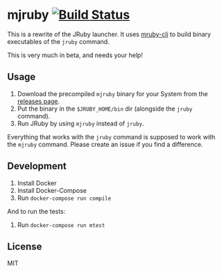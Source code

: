 # mjruby [![Build Status](https://travis-ci.org/jkutner/mjruby.svg?branch=master)](https://travis-ci.org/jkutner/mjruby)

This is a rewrite of the JRuby launcher. It uses
[mruby-cli](https://github.com/hone/mruby-cli) to
build binary executables of the `jruby` command.

This is very much in beta, and needs your help!

## Usage

1. Download the precompiled `mjruby` binary for your System from the [releases page](https://github.com/jkutner/mjruby/releases).
2. Put the binary in the `$JRUBY_HOME/bin` dir (alongside the `jruby` command).
3. Run JRuby by using `mjruby` instead of `jruby`.

Everything that works with the `jruby` command is supposed to work with
the `mjruby` command. Please create an issue if you find a difference.

## Development

1. Install Docker
2. Install Docker-Compose
3. Run `docker-compose run compile`

And to run the tests:

1. Run `docker-compose run mtest`

## License

MIT
